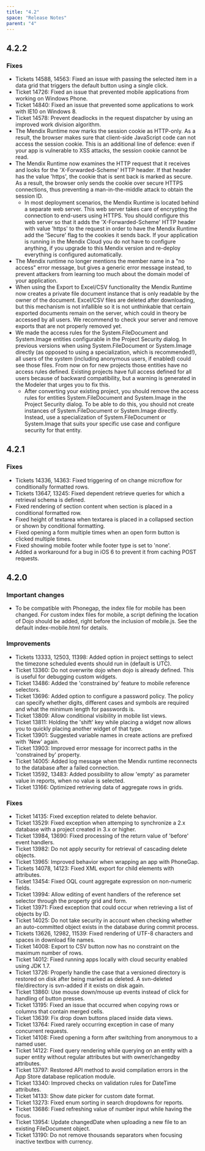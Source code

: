 ```yaml
---
title: "4.2"
space: "Release Notes"
parent: "4"
---
```


## 4.2.2

### Fixes

* Tickets 14588, 14563: Fixed an issue with passing the selected item in a data grid that triggers the default button using a single click.
* Ticket 14726: Fixed an issue that prevented mobile applications from working on Windows Phone.
* Ticket 14840: Fixed an issue that prevented some applications to work with IE10 on Windows 8.
* Ticket 14578: Prevent deadlocks in the request dispatcher by using an improved work division algorithm.
* The Mendix Runtime now marks the session cookie as HTTP-only. As a result, the browser makes sure that client-side JavaScript code can not access the session cookie. This is an additional line of defence: even if your app is vulnerable to XSS attacks, the session cookie cannot be read.
* The Mendix Runtime now examines the HTTP request that it receives and looks for the 'X-Forwarded-Scheme' HTTP header. If that header has the value 'https', the cookie that is sent back is marked as secure. As a result, the browser only sends the cookie over secure HTTPS connections, thus preventing a man-in-the-middle attack to obtain the session ID.
    * In most deployment scenarios, the Mendix Runtime is located behind a separate web server. This web server takes care of encrypting the connection to end-users using HTTPS. You should configure this web server so that it adds the 'X-Forwarded-Scheme' HTTP header with value 'https' to the request in order to have the Mendix Runtime add the 'Secure' flag to the cookies it sends back. If your application is running in the Mendix Cloud you do not have to configure anything, if you upgrade to this Mendix version and re-deploy everything is configured automatically.
* The Mendix runtime no longer mentions the member name in a "no access" error message, but gives a generic error message instead, to prevent attackers from learning too much about the domain model of your application.
* When using the Export to Excel/CSV functionality the Mendix Runtime now creates a private file document instance that is only readable by the owner of the document. Excel/CSV files are deleted after downloading, but this mechanism is not infallible so it is not unthinkable that certain exported documents remain on the server, which could in theory be accessed by all users. We recommend to check your server and remove exports that are not properly removed yet.
* We made the access rules for the System.FileDocument and System.Image entities configurable in the Project Security dialog. In previous versions when using System.FileDocument or System.Image directly (as opposed to using a specialization, which is recommended!), all users of the system (including anonymous users, if enabled) could see those files. From now on for new projects those entities have no access rules defined. Existing projects have full access defined for all users because of backward compatibility, but a warning is generated in the Modeler that urges you to fix this.
    * After converting your existing project, you should remove the access rules for entities System.FileDocument and System.Image in the Project Security dialog. To be able to do this, you should not create instances of System.FileDocument or System.Image directly. Instead, use a specialization of System.FileDocument or System.Image that suits your specific use case and configure security for that entity.

## 4.2.1

### Fixes

* Tickets 14336, 14363: Fixed triggering of on change microflow for conditionally formatted rows.
* Tickets 13647, 13245: Fixed dependent retrieve queries for which a retrieval schema is defined.
* Fixed rendering of section content when section is placed in a conditional formatted row.
* Fixed height of textarea when textarea is placed in a collapsed section or shown by conditional formatting.
* Fixed opening a form multiple times when an open form button is clicked multiple times.
* Fixed showing mobile footer while footer type is set to 'none'.
* Added a workaround for a bug in iOS 6 to prevent it from caching POST requests.

## 4.2.0

### Important changes

* To be compatible with Phonegap, the index file for mobile has been changed. For custom index files for mobile, a script defining the location of Dojo should be added, right before the inclusion of mobile.js. See the default index-mobile.html for details.

### Improvements

* Tickets 13333, 12503, 11398: Added option in project settings to select the timezone scheduled events should run in (default is UTC).
* Ticket 13360: Do not overwrite dojo when dojo is already defined. This is useful for debugging custom widgets.
* Ticket 13486: Added the 'constrained by' feature to mobile reference selectors.
* Ticket 13696: Added option to configure a password policy. The policy can specify whether digits, different cases and symbols are required and what the minimum length for passwords is.
* Ticket 13809: Allow conditional visibility in mobile list views.
* Ticket 13811: Holding the 'shift' key while placing a widget now allows you to quickly placing another widget of that type.
* Ticket 13901: Suggested variable names in create actions are prefixed with 'New' again.
* Ticket 13903: Improved error message for incorrect paths in the 'constrained by' property.
* Ticket 14005: Added log message when the Mendix runtime reconnects to the database after a failed connection.
* Ticket 13592, 13483: Added possibility to allow 'empty' as parameter value in reports, when no value is selected.
* Ticket 13166: Optimized retrieving data of aggregate rows in grids.

### Fixes

* Ticket 14135: Fixed exception related to delete behavior.
* Ticket 13529: Fixed exception when attemping to synchronize a 2.x database with a project created in 3.x or higher.
* Ticket 13984, 13690: Fixed processing of the return value of 'before' event handlers.
* Ticket 13982: Do not apply security for retrieval of cascading delete objects.
* Ticket 13965: Improved behavior when wrapping an app with PhoneGap. 
* Tickets 14078, 14123: Fixed XML export for child elements with attributes.
* Ticket 13454: Fixed OQL count aggregate expression on non-numeric fields.
* Ticket 13994: Allow editing of event handlers of the reference set selector through the property grid and form.
* Ticket 13971: Fixed exception that could occur when retrieving a list of objects by ID.
* Ticket 14025: Do not take security in account when checking whether an auto-committed object exists in the database during commit process.
* Tickets 13626, 12982, 11539: Fixed rendering of UTF-8 characters and spaces in download file names.
* Ticket 14008: Export to CSV button now has no constraint on the maximum number of rows.
* Ticket 14012: Fixed running apps locally with cloud security enabled using JDK 1.7.
* Ticket 13726: Properly handle the case that a versioned directory is restored on disk after being marked as deleted. A svn-deleted file/directory is svn-added if it exists on disk again.
* Ticket 13860: Use mouse down/mouse up events instead of click for handling of button presses.
* Ticket 13195: Fixed an issue that occurred when copying rows or columns that contain merged cells.
* Ticket 13639: Fix drop down buttons placed inside data views.
* Ticket 13764: Fixed rarely occurring exception in case of many concurrent requests.
* Ticket 14108: Fixed opening a form after switching from anonymous to a named user.
* Ticket 14122: Fixed query rendering while querying on an entity with a super entity without regular attributes but with owner/changedby attributes.
* Ticket 13797: Restored API method to avoid compilation errors in the App Store database replication module.
* Ticket 13340: Improved checks on validation rules for DateTime attributes.
* Ticket 14133: Show date picker for custom date format.
* Ticket 13273: Fixed enum sorting in search dropdowns for reports.
* Ticket 13686: Fixed refreshing value of number input while having the focus.
* Ticket 13954: Update changedDate when uploading a new file to an existing FileDocument object.
* Ticket 13190: Do not remove thousands separators when focusing inactive textbox with currency.
